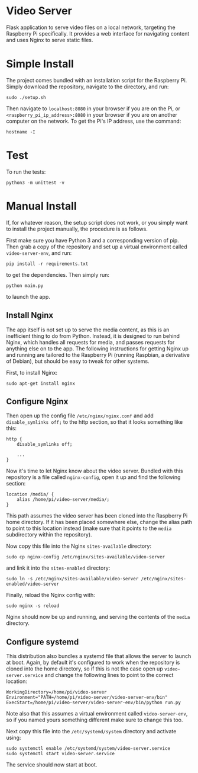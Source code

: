 # Video Server

Flask application to serve video files on a local network, targeting the Raspberry Pi specifically. It provides a web interface for navigating content and uses Nginx to serve static files.

# Simple Install

The project comes bundled with an installation script for the Raspberry Pi. Simply download the repository, navigate to the directory, and run:

```
sudo ./setup.sh
```

Then navigate to `localhost:8080` in your browser if you are on the Pi, or `<raspberry_pi_ip_address>:8080` in your browser if you are on another computer on the network. To get the Pi's IP address, use the command:

```
hostname -I
```

# Test

To run the tests:

```
python3 -m unittest -v
```

# Manual Install

If, for whatever reason, the setup script does not work, or you simply want to install the project manually, the procedure is as follows.

First make sure you have Python 3 and a corresponding version of pip. Then grab a copy of the repository and set up a virtual environment called `video-server-env`, and run:

```
pip install -r requirements.txt
```

to get the dependencies. Then simply run:

```
python main.py
```

to launch the app.

## Install Nginx

The app itself is not set up to serve the media content, as this is an inefficient thing to do from Python. Instead, it is designed to run behind Nginx, which handles all requests for media, and passes requests for anything else on to the app. The following instructions for getting Nginx up and running are tailored to the Raspberry Pi (running Raspbian, a derivative of Debian), but should be easy to tweak for other systems.

First, to install Nginx:

```
sudo apt-get install nginx
```

## Configure Nginx

Then open up the config file `/etc/nginx/nginx.conf` and add `disable_symlinks off;` to the http section, so that it looks something like this:

```
http {
    disable_symlinks off;

    ...
}

```

Now it's time to let Nginx know about the video server. Bundled with this repository is a file called `nginx-config`, open it up and find the following section:

```
location /media/ {
    alias /home/pi/video-server/media/;
}
```

This path assumes the video server has been cloned into the Raspberry Pi home directory. If it has been placed somewhere else, change the alias path to point to this location instead (make sure that it points to the `media` subdirectory within the repository).

Now copy this file into the Nginx `sites-available` directory:

```
sudo cp nginx-config /etc/nginx/sites-available/video-server
```

and link it into the `sites-enabled` directory:

```
sudo ln -s /etc/nginx/sites-available/video-server /etc/nginx/sites-enabled/video-server
```

Finally, reload the Nginx config with:

```
sudo nginx -s reload
```

Nginx should now be up and running, and serving the contents of the `media` directory.

## Configure systemd

This distribution also bundles a systemd file that allows the server to launch at boot. Again, by default it's configured to work when the repository is cloned into the home directory, so if this is not the case open up `video-server.service` and change the following lines to point to the correct location:

```
WorkingDirectory=/home/pi/video-server
Environment="PATH=/home/pi/video-server/video-server-env/bin"
ExecStart=/home/pi/video-server/video-server-env/bin/python run.py
```

Note also that this assumes a virtual environment called `video-server-env`, so if you named yours something different make sure to change this too.

Next copy this file into the `/etc/systemd/system` directory and activate using:

```
sudo systemctl enable /etc/systemd/system/video-server.service
sudo systemctl start video-server.service
```

The service should now start at boot.
